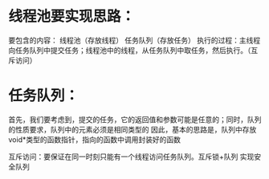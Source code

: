# 线程池要实现思路：
要包含的内容：
线程池（存放线程）
任务队列（存放任务）
执行的过程：主线程向任务队列中提交任务；线程池中的线程，从任务队列中取任务，然后执行。（互斥访问）


# 任务队列：
首先，我们要考虑到，提交的任务，它的返回值和参数可能是任意的；同时，队列的性质要求，队列中的元素必须是相同类型的
因此，基本的思路是，队列中存放void*类型的函数指针，指向的函数中调用封装好的函数

互斥访问：要保证在同一时刻只能有一个线程访问任务队列。互斥锁+队列 实现安全队列